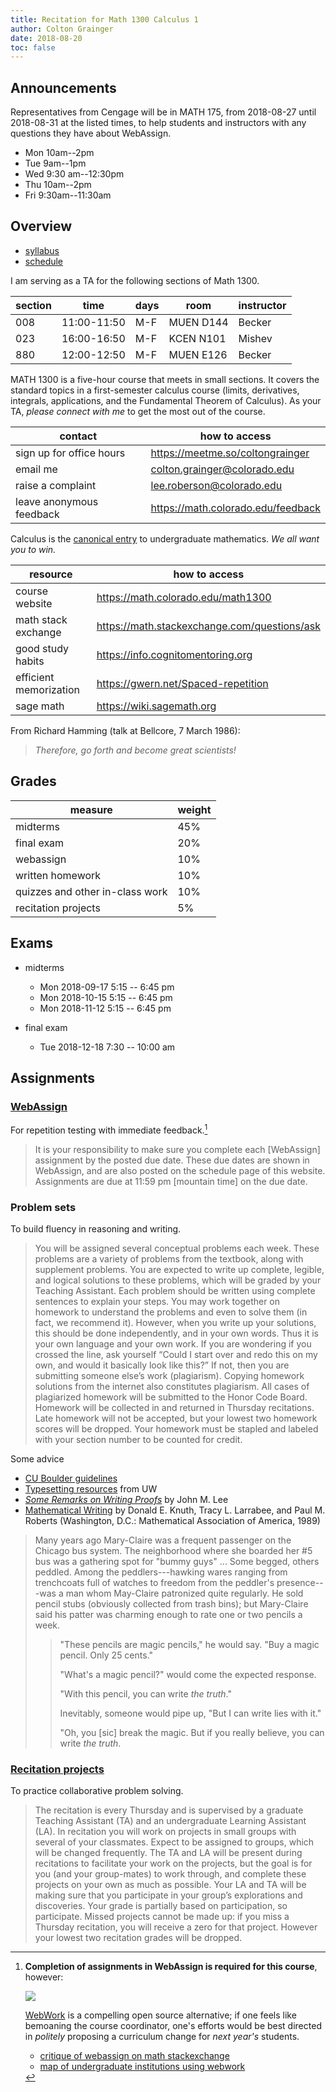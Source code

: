 ```yaml
---
title: Recitation for Math 1300 Calculus 1
author: Colton Grainger
date: 2018-08-20
toc: false
---
```


## Announcements

Representatives from Cengage will be in MATH 175, from 2018-08-27 until 2018-08-31 at the listed times, to help students and instructors with any questions they have about WebAssign.

- Mon 10am--2pm
- Tue 9am--1pm
- Wed 9:30 am--12:30pm
- Thu 10am--2pm
- Fri 9:30am--11:30am

## Overview

- [syllabus](https://math.colorado.edu/math1300/MATH1300SyllabusFall2018.pdf)
- [schedule](https://math.colorado.edu/math1300/1300schedule.html)

I am serving as a TA for the following sections of Math 1300.

section   | time        | days   | room        | instructor   
-------   | ----        | ----   | ----        | --------     
008       | 11:00-11:50   | M-F    | MUEN D144   | Becker       
023       | 16:00-16:50   | M-F    | KCEN N101   | Mishev       
880       | 12:00-12:50   | M-F    | MUEN E126   | Becker       

MATH 1300 is a five-hour course that meets in small sections. It covers the standard topics in a first-semester calculus course (limits, derivatives, integrals, applications, and the Fundamental Theorem of Calculus). As your TA, *please connect with me* to get the most out of the course.

contact | how to access
--- | ---
sign up for office hours | <https://meetme.so/coltongrainger>
email me | [colton.grainger@colorado.edu](mailto:colton.grainger@colorado.edu)
raise a complaint | [lee.roberson@colorado.edu](mailto:lee.roberson@colorado.edu)
leave anonymous feedback | <https://math.colorado.edu/feedback>

Calculus is the [canonical entry](calculus/overview) to undergraduate mathematics. *We all want you to win.*

resource | how to access
--- | ---
course website | <https://math.colorado.edu/math1300>
math stack exchange | <https://math.stackexchange.com/questions/ask>
good study habits | <https://info.cognitomentoring.org>
efficient memorization | <https://gwern.net/Spaced-repetition>
sage math | <https://wiki.sagemath.org>

From Richard Hamming (talk at Bellcore, 7 March 1986):

> *Therefore, go forth and become great scientists!*

## Grades 

measure | weight
--- | ---
midterms  | 45%
final exam  | 20%
webassign  | 10%
written homework  | 10%
quizzes and other in-class work  | 10%
recitation projects  | 5%

## Exams

- midterms

    - Mon 2018-09-17 5:15 -- 6:45 pm
    - Mon 2018-10-15 5:15 -- 6:45 pm
    - Mon 2018-11-12 5:15 -- 6:45 pm

- final exam

    - Tue 2018-12-18 7:30 -- 10:00 am

## Assignments

### [WebAssign](https://www.webassign.net/colorado/login.html)

For repetition testing with immediate feedback.[^K]

> It is your responsibility to make sure you complete each [WebAssign] assignment by the posted due date. These due dates are shown in WebAssign, and are also posted on the schedule page of this website. Assignments are due at 11:59 pm [mountain time] on the due date.

### Problem sets

To build fluency in reasoning and writing.

> You will be assigned several conceptual problems each week. These problems are a variety of problems from the textbook, along with supplement problems. You are expected to write up complete, legible, and logical solutions to these problems, which will be graded by your Teaching Assistant. Each problem should be written using complete sentences to explain your steps. You may work together on homework to understand the problems and even to solve them (in fact, we recommend it). However, when you write up your solutions, this should be done independently, and in your own words. Thus it is your own language and your own work. If you are wondering if you crossed the line, ask yourself “Could I start over and redo this on my own, and would it basically look like this?” If not, then you are submitting someone else’s work (plagiarism). Copying homework solutions from the internet also constitutes plagiarism. All cases of plagiarized homework will be submitted to the Honor Code Board. Homework will be collected in and returned in Thursday recitations. Late homework will not be accepted, but your lowest two homework scores will be dropped. Your homework must be stapled and labeled with your section number to be counted for credit.

Some advice

- [CU Boulder guidelines](https://math.colorado.edu/math1300/Examples%20of%20how%20to%20write%20solutions.pdf)
- [Typesetting resources](https://sites.math.washington.edu/~lee/Writing/typesetting.html) from UW
- *[Some Remarks on Writing Proofs](https://sites.math.washington.edu/~lee/Writing/writing-proofs.pdf)* by John M. Lee
- [Mathematical Writing](jmlr.csail.mit.edu/reviewing-papers/knuth_mathematical_writing.pdf) by Donald E. Knuth, Tracy L. Larrabee, and Paul M. Roberts (Washington, D.C.: Mathematical Association of America, 1989)

> Many years ago Mary-Claire was a frequent passenger on the Chicago bus system. The neighborhood where she boarded her #5 bus was a gathering spot for "bummy guys" ... Some begged, others peddled. Among the peddlers---hawking wares ranging from trenchcoats full of watches to freedom from the peddler's presence---was a man whom May-Claire patronized quite regularly. He sold pencil stubs (obviously collected from trash bins); but Mary-Claire said his patter was charming enough to rate one or two pencils a week.
>
> > "These pencils are magic pencils," he would say. "Buy a magic pencil. Only 25 cents."
> > 
> > "What's a magic pencil?" would come the expected response.
> > 
> > "With this pencil, you can write *the truth*."
> > 
> > Inevitably, someone would pipe up, "But I can write lies with it."
> >
> > "Oh, you [sic] break the magic. But if you really believe, you can write *the truth*.


### [Recitation projects](https://math.colorado.edu/math1300/1300projects.html)

To practice collaborative problem solving.

> The recitation is every Thursday and is supervised by a graduate Teaching Assistant (TA) and an undergraduate Learning Assistant (LA). In recitation you will work on projects in small groups with several of your classmates. Expect to be assigned to groups, which will be changed frequently. The TA and LA will be present during recitations to facilitate your work on the projects, but the goal is for you (and your group-mates) to work through, and complete these projects on your own as much as possible. Your LA and TA will be making sure that you participate in your group’s explorations and discoveries. Your grade is partially based on participation, so participate. Missed projects cannot be made up: if you miss a Thursday recitation, you will receive a zero for that project. However your lowest two recitation grades will be dropped.

[^K]: **Completion of assignments in WebAssign is required for this course**, however:

    [![](https://upload.wikimedia.org/wikipedia/commons/f/f9/Open-textbooks.png)](https://en.wikipedia.org/wiki/Open_textbook)

    [WebWork](http://webwork.maa.org/index.html) is a compelling open source alternative; if one feels like bemoaning the course coordinator, one's efforts would be best directed in *politely* proposing a curriculum change for *next year's* students.

    - [critique of webassign on math stackexchange](https://math.stackexchange.com/questions/479883/online-homework-testing-systems)
    - [map of undergraduate institutions using webwork](http://webwork.maa.org/wiki/WeBWorK_Sites)
